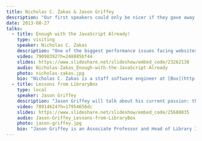```yaml
---
title: Nicholas C. Zakas & Jason Griffey
description: "Our first speakers could only be nicer if they gave away free legos at every talk! The line-up starts with UTC’s Head of Library IT **Jason Griffey**, who will kick off the evening with a brief talk about the LibraryBox Project and the ups and downs of a successful Kickstarter campaign. Following Jason, **Nicholas Zakas**—the acclaimed author and JavaScript guru with a pedigree that includes VistaPrint, Yahoo!, and Box—will be taking the stage to deliver the headlining talk “Enough with the JavaScript Already.”"
date: 2013-08-27
talks:
  - title: Enough with the JavaScript Already!
    type: visiting
    speaker: Nicholas C. Zakas
    description: "One of the biggest performance issues facing websites today is the sheer amount of JavaScript needed to power the page. The demand for more interactive and responsive applications has driven JavaScript usage through the roof, and it’s common for large sites to end up with more than 1 MB of JavaScript per page even after minification. But do we really need that much JavaScript? Putting several large websites under the microscope, Nicholas will work his magic and show just how little of that JavaScript is actually necessary. He’ll also discuss JavaScript library design and how some flawed patterns contribute to code bloat and unnecessary memory usage, ultimately wrestling with the dilemma: is it better to write the component yourself rather than using an off-the-shelf one?"
    video: 79098392?h=248885bf44
    slides: https://www.slideshare.net/slideshow/embed_code/23262138
    audio: Nicholas-Zakas_Enough-with-the-JavaScript-Already
    photo: nicholas-zakas.jpg
    bio: "Nicholas C. Zakas is a staff software engineer at [Box](http://www.box.com/) in beautiful Los Altos, a well-known author, and speaker. He was the front-end tech lead for the Yahoo! homepage and a contributor to the [YUI library](https://yuilibrary.com/). He’s written several books, the most recent of which is [<cite>Maintainable JavaScript</cite>](http://shop.oreilly.com/product/0636920025245.do) (O’Reilly, 2012). Nicholas is a strong advocate for development best practices including progressive enhancement, accessibility, performance, scalability, and maintainability. He blogs regularly at [nczonline.net](http://nczonline.net/) and can be found on Twitter as [@slicknet](http://twitter.com/slicknet)."
  - title: Lessons from LibraryBox
    type: local
    speaker: Jason Griffey
    description: "Jason Griffey will talk about his current passion: the LibraryBox Project, an open source wifi file sharing device that recently had its v2.0 funded on Kickstarter to the tune of $33,000. He will discuss the genesis of the project, his ongoing goals for v2.0, and why receiving 1000% of his funding goals via Kickstarter keeps him up at night."
    video: 78914624?h=17954656dc
    slides: https://www.slideshare.net/slideshow/embed_code/25688835
    audio: Jason-Griffey_Lessons-from-LibraryBox
    photo: jason-griffey.jpg
    bio: "Jason Griffey is an Associate Professor and Head of Library Information Technology at the University of Tennessee at Chattanooga. His latest book, Mobile Technology and Libraries, is available as a part of the award winning Neal Schuman’s Tech Set. He was named a Library Journal Mover & Shaker in 2009, and speaks internationally on the future of libraries, mobile technology, eBooks, and other technology related issues. You can find him at jasongriffey.net and on the ALA Techsource blog. Jason spends his free time with his daughter Eliza, reading, obsessing over gadgets, and preparing for the inevitable zombie uprising."
---
```

